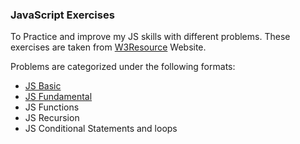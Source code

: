 ### JavaScript Exercises

To Practice and improve my JS skills with different problems. These exercises are taken from [W3Resource](https://www.w3resource.com/javascript-exercises/) Website.

Problems are categorized under the following formats:
- [JS Basic](https://www.w3resource.com/javascript-exercises/javascript-basic-exercises.php)
- [JS Fundamental](https://www.w3resource.com/javascript-exercises/javascript-basic-exercises.php)
- JS Functions
- JS Recursion
- JS Conditional Statements and loops
